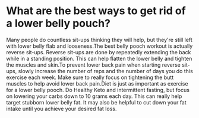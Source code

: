 # What are the best ways to get rid of a lower belly pouch?

Many people do countless sit-ups thinking they will help, but they're still left with lower belly flab and looseness.The best belly pooch workout is actually reverse sit-ups. Reverse sit-ups are done by repeatedly extending the back while in a standing position. This can help flatten the lower belly and tighten the muscles and skin.To prevent lower back pain when starting reverse sit-ups, slowly increase the number of reps and the number of days you do this exercise each week. Make sure to really focus on tightening the butt muscles to help avoid lower back pain.Diet is just as important as exercise for a lower belly pooch. Do Healthy Keto and intermittent fasting, but focus on lowering your carbs down to 10 grams each day. This can really help target stubborn lower belly fat. It may also be helpful to cut down your fat intake until you achieve your desired fat loss.